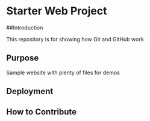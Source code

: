 # Starter Web Project

##Introduction

This repository is for showing how Git and GitHub work

## Purpose

Sample website with plenty of files for demos

## Deployment

## How to Contribute